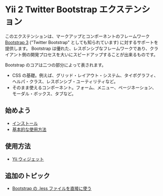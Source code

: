 Yii 2 Twitter Bootstrap エクステンション
========================================

このエクステンションは、マークアップとコンポーネントのフレームワーク [Bootstrap 3](http://getbootstrap.com/) ("Twitter Bootstrap" としても知られています) に対するサポートを提供します。
Bootstrap は優れた、レスポンシブなフレームワークであり、クライアント側の開発プロセスを大いにスピードアップすることが出来るものです。

Bootstrap のコアは二つの部分によって表されます。

- CSS の基礎。例えば、グリッド・レイアウト・システム、タイポグラフィ、ヘルパ・クラス、レスポンシブ・ユーティリティなど。
- そのまま使えるコンポーネント。フォーム、メニュー、ページネーション、モーダル・ボックス、タブなど。


始めよう
--------

* [インストール](installation.md)
* [基本的な使用方法](basic-usage.md)

使用方法
--------

* [Yii ウィジェット](usage-widgets.md)

追加のトピック
--------------

* [Bootstrap の .less ファイルを直接に使う](topics-less.md)

